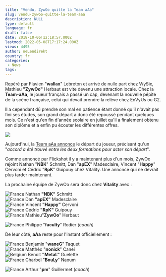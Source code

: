 ```yaml
---
title: "Vendu, ZywOo quitte la Team aAa"
slug: vendu-zywoo-quitte-la-team-aaa
description: NULL
type: default
language: fr
draft: false
date: 2018-10-06T12:18:57.000Z
lastmod: 2022-05-08T17:17:24.000Z
views: 4495
author: neLendirekt
country: fr
categories:
 - News
tags:
---
```

Repéré par Flavien "**wallax**" Lebreton et arrivé de nulle part chez WySix, Mathieu **"ZywOo"** Herbaut est vite devenu une attraction locale. Chez la **Team-aAa**, le joueur français a passé un cap, devenant la nouvelle pépite de la scène française, celui qui devait prendre la relève chez EnVyUs ou G2.

Il a cependant dû prendre son mal en patience étant donné qu'il n'avait pas fini ses études, son grand départ à donc été repoussé pendant quelques mois. Ce n'est qu'en fin d'année scolaire en juillet qu'il a finalement obtenu son diplôme et a enfin pu écouter les différentes offres.

![](https://flickshot-ue.s3.eu-west-2.amazonaws.com/flickshot/picture/5b38e5a5d30aa/pic.jpg)

Aujourd'hui, la [Team aAa annonce](http://www.team-aaa.com/news-48191-0-1-zywoo%5Faaa%5Fclap%5Fde%5Ffin.html) le départ du joueur, précisant qu'un "_accord a été trouvé entre les deux formations pour acter son départ_".

Comme annoncé par Flickshot il y a maintenant plus d'un mois, ZywOo rejoint Nathan "**NBK**" Schmitt, Dan "**apEX**" Madesclaire, Vincent "**Happy**" Cervoni et Cédric "**RpK**" Guipouy chez Vitality. Une annonce qui ne devrait plus tarder maintenant.

La prochaine équipe de ZywOo sera donc chez **Vitality** avec : 

![France](/images/countries/fr.svg)⁠ Nathan **"NBK"** Schmitt  
![France](/images/countries/fr.svg)⁠ Dan **"apEX"** Madesclaire  
![France](/images/countries/fr.svg)⁠ Vincent **"Happy"** Cervoni  
![France](/images/countries/fr.svg)⁠ Cédric **"RpK"** Guipouy  
![France](/images/countries/fr.svg)⁠ Mathieu"**ZywOo**" Herbaut

![France](/images/countries/fr.svg)⁠ Philippe "**faculty**" Rodier _(coach)_

De leur côté, **aAa** reste pour l'instant officiellement : 

![France](/images/countries/fr.svg)⁠ Benjamin "**waneG**" Taquet  
![France](/images/countries/fr.svg)⁠ Matthéo "**nonick**" Canei  
![Belgium](/images/countries/be.svg)⁠ Benoit **"MetaL"** Guelette  
![France](/images/countries/fr.svg)⁠ Charbel "**BouLy**" Naoum  
  
![France](/images/countries/fr.svg)⁠ Arthur "**pm**" Guillermet (_coach_)
